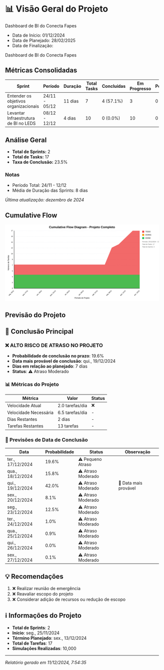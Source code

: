 # 📊 Visão Geral do Projeto 

Dashboard de BI do Conecta Fapes
* Data de Início: 01/12/2024
* Data de Planejado: 28/02/2025
* Data de Finalização: 

Dashboard de BI do Conecta Fapes
## Métricas Consolidadas

| Sprint | Período | Duração | Total Tasks | Concluídas | Em Progresso | Pendentes | Velocidade | Eficiência |
|--------|---------|----------|-------------|------------|--------------|-----------|------------|------------|
| Entender os objetivos organizacionais | 24/11 - 05/12 | 11 dias | 7 | 4 (57.1%) | 3 | 0 | 0.36/dia | 57.1% |
| Levantar Infraestrutura de BI no LEDS | 08/12 - 12/12 | 4 dias | 10 | 0 (0.0%) | 10 | 0 | 0/dia | 0.0% |

## Análise Geral

- **Total de Sprints:** 2
- **Total de Tasks:** 17
- **Taxa de Conclusão:** 23.5%

### Notas
- Período Total: 24/11 - 12/12
- Média de Duração das Sprints: 8 dias

*Última atualização: dezembro de 2024*

## Cumulative Flow 
![ Cumulative Flow](./project-cfd.svg)



 ## Previsão do Projeto 

## 🎯 Conclusão Principal

### ❌ ALTO RISCO DE ATRASO NO PROJETO

- **Probabilidade de conclusão no prazo**: 19.6%
- **Data mais provável de conclusão**: qui., 19/12/2024
- **Dias em relação ao planejado**: 7 dias
- **Status**: ⚠️ Atraso Moderado

### 📊 Métricas do Projeto

| Métrica | Valor | Status |
|---------|--------|--------|
| Velocidade Atual | 2.0 tarefas/dia | ❌ |
| Velocidade Necessária | 6.5 tarefas/dia | - |
| Dias Restantes | 2 dias | - |
| Tarefas Restantes | 13 tarefas | - |

### 📅 Previsões de Data de Conclusão

| Data | Probabilidade | Status | Observação |
|------|---------------|---------|------------|
| ter., 17/12/2024 | 19.6% | ⚠️ Pequeno Atraso |  |
| qua., 18/12/2024 | 15.8% | ⚠️ Atraso Moderado |  |
| qui., 19/12/2024 | 42.0% | ⚠️ Atraso Moderado | 📍 Data mais provável |
| sex., 20/12/2024 | 8.1% | ⚠️ Atraso Moderado |  |
| seg., 23/12/2024 | 12.5% | ⚠️ Atraso Moderado |  |
| ter., 24/12/2024 | 1.0% | ⚠️ Atraso Moderado |  |
| qua., 25/12/2024 | 0.9% | ⚠️ Atraso Moderado |  |
| qui., 26/12/2024 | 0.0% | ⚠️ Atraso Moderado |  |
| sex., 27/12/2024 | 0.1% | ⚠️ Atraso Moderado |  |

## 💡 Recomendações

1. ❌ Realizar reunião de emergência
2. ❌ Reavaliar escopo do projeto
3. ❌ Considerar adição de recursos ou redução de escopo

## ℹ️ Informações do Projeto

- **Total de Sprints**: 2
- **Início**: seg., 25/11/2024
- **Término Planejado**: sex., 13/12/2024
- **Total de Tarefas**: 17
- **Simulações Realizadas**: 10,000

---
*Relatório gerado em 11/12/2024, 7:54:35*